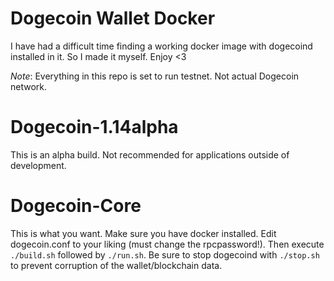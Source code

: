 # Dogecoin Wallet Docker
I have had a difficult time finding a working docker image with dogecoind installed in it. So I made it myself. Enjoy <3

*Note*: Everything in this repo is set to run testnet. Not actual Dogecoin network.

# Dogecoin-1.14alpha
This is an alpha build. Not recommended for applications outside of development.

# Dogecoin-Core
This is what you want. Make sure you have docker installed. Edit dogecoin.conf to your liking (must change the rpcpassword!). Then execute `./build.sh` followed by `./run.sh`. Be sure to stop dogecoind with `./stop.sh` to prevent corruption of the wallet/blockchain data.